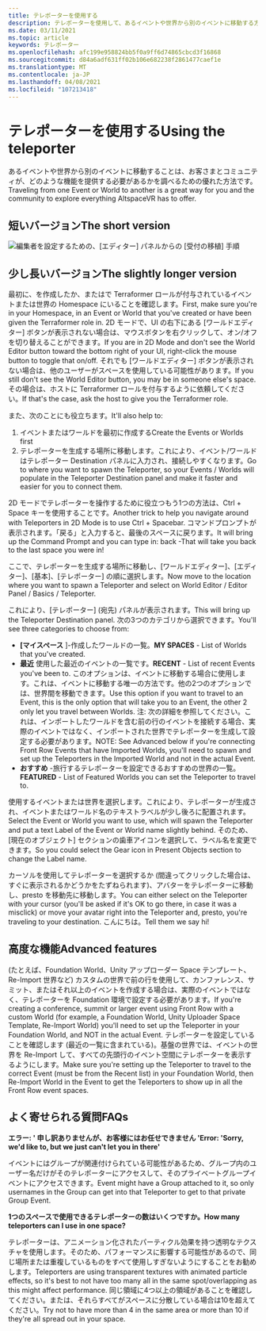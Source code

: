 ```yaml
---
title: テレポーターを使用する
description: テレポーターを使用して、あるイベントや世界から別のイベントに移動する方法について説明します。
ms.date: 03/11/2021
ms.topic: article
keywords: テレポーター
ms.openlocfilehash: afc199e958824bb5f0a9ff6d74865cbcd3f16868
ms.sourcegitcommit: d84a6adf631ff02b106e682238f2861477caef1e
ms.translationtype: MT
ms.contentlocale: ja-JP
ms.lasthandoff: 04/08/2021
ms.locfileid: "107213418"
---
```

# <a name="using-the-teleporter"></a><span data-ttu-id="be1c5-104">テレポーターを使用する</span><span class="sxs-lookup"><span data-stu-id="be1c5-104">Using the teleporter</span></span>

<span data-ttu-id="be1c5-105">あるイベントや世界から別のイベントに移動することは、お客さまとコミュニティが、どのような機能を提供する必要があるかを調べるための優れた方法です。</span><span class="sxs-lookup"><span data-stu-id="be1c5-105">Traveling from one Event or World to another is a great way for you and the community to explore everything AltspaceVR has to offer.</span></span>

## <a name="the-short-version"></a><span data-ttu-id="be1c5-106">短いバージョン</span><span class="sxs-lookup"><span data-stu-id="be1c5-106">The short version</span></span>

![編集者を設定するための、[エディター] パネルからの [受付の移植] 手順](images/teleporter.png)

## <a name="the-slightly-longer-version"></a><span data-ttu-id="be1c5-108">少し長いバージョン</span><span class="sxs-lookup"><span data-stu-id="be1c5-108">The slightly longer version</span></span>

<span data-ttu-id="be1c5-109">最初に、を作成したか、またはで Terraformer ロールが付与されているイベントまたは世界の Homespace にいることを確認します。</span><span class="sxs-lookup"><span data-stu-id="be1c5-109">First, make sure you're in your Homespace, in an Event or World that you've created or have been given the Terraformer role in.</span></span> <span data-ttu-id="be1c5-110">2D モードで、UI の右下にある [ワールドエディター] ボタンが表示されない場合は、マウスボタンを右クリックして、オン/オフを切り替えることができます。</span><span class="sxs-lookup"><span data-stu-id="be1c5-110">If you are in 2D Mode and don't see the World Editor button toward the bottom right of your UI, right-click the mouse button to toggle that on/off.</span></span> <span data-ttu-id="be1c5-111">それでも [ワールドエディター] ボタンが表示されない場合は、他のユーザーがスペースを使用している可能性があります。</span><span class="sxs-lookup"><span data-stu-id="be1c5-111">If you still don't see the World Editor button, you may be in someone else's space.</span></span> <span data-ttu-id="be1c5-112">その場合は、ホストに Terraformer ロールを付与するように依頼してください。</span><span class="sxs-lookup"><span data-stu-id="be1c5-112">If that's the case, ask the host to give you the Terraformer role.</span></span>

<span data-ttu-id="be1c5-113">また、次のことにも役立ちます。</span><span class="sxs-lookup"><span data-stu-id="be1c5-113">It'll also help to:</span></span> 
1. <span data-ttu-id="be1c5-114">イベントまたはワールドを最初に作成する</span><span class="sxs-lookup"><span data-stu-id="be1c5-114">Create the Events or Worlds first</span></span>
2. <span data-ttu-id="be1c5-115">テレポーターを生成する場所に移動します。これにより、イベント/ワールドはテレポーター Destination パネルに入力され、接続しやすくなります。</span><span class="sxs-lookup"><span data-stu-id="be1c5-115">Go to where you want to spawn the Teleporter, so your Events / Worlds will populate in the Teleporter Destination panel and make it faster and easier for you to connect them.</span></span>

<span data-ttu-id="be1c5-116">2D モードでテレポーターを操作するために役立つもう1つの方法は、Ctrl + Space キーを使用することです。</span><span class="sxs-lookup"><span data-stu-id="be1c5-116">Another trick to help you navigate around with Teleporters in 2D Mode is to use Ctrl + Spacebar.</span></span> <span data-ttu-id="be1c5-117">コマンドプロンプトが表示されます。「戻る」と入力すると、最後のスペースに戻ります。</span><span class="sxs-lookup"><span data-stu-id="be1c5-117">It will bring up the Command Prompt and you can type in: back -That will take you back to the last space you were in!</span></span> 

<span data-ttu-id="be1c5-118">ここで、テレポーターを生成する場所に移動し、[ワールドエディター]、[エディター]、[基本]、[テレポーター] の順に選択します。</span><span class="sxs-lookup"><span data-stu-id="be1c5-118">Now move to the location where you want to spawn a Teleporter and select on World Editor / Editor Panel / Basics / Teleporter.</span></span>

<span data-ttu-id="be1c5-119">これにより、[テレポーター] (宛先) パネルが表示されます。</span><span class="sxs-lookup"><span data-stu-id="be1c5-119">This will bring up the Teleporter Destination panel.</span></span> <span data-ttu-id="be1c5-120">次の3つのカテゴリから選択できます。</span><span class="sxs-lookup"><span data-stu-id="be1c5-120">You'll see three categories to choose from:</span></span>

* <span data-ttu-id="be1c5-121">**[マイスペース** ]-作成したワールドの一覧。</span><span class="sxs-lookup"><span data-stu-id="be1c5-121">**MY SPACES** - List of Worlds that you've created.</span></span>
* <span data-ttu-id="be1c5-122">**最近** 使用した最近のイベントの一覧です。</span><span class="sxs-lookup"><span data-stu-id="be1c5-122">**RECENT** - List of recent Events you've been to.</span></span> <span data-ttu-id="be1c5-123">このオプションは、イベントに移動する場合に使用します。これは、イベントに移動する唯一の方法です。他の2つのオプションでは、世界間を移動できます。</span><span class="sxs-lookup"><span data-stu-id="be1c5-123">Use this option if you want to travel to an Event, this is the only option that will take you to an Event, the other 2 only let you travel between Worlds.</span></span> <span data-ttu-id="be1c5-124">注: 次の詳細を参照してください。これは、インポートしたワールドを含む前の行のイベントを接続する場合、実際のイベントではなく、インポートされた世界でテレポーターを生成して設定する必要があります。</span><span class="sxs-lookup"><span data-stu-id="be1c5-124">NOTE: See Advanced below if you're connecting Front Row Events that have Imported Worlds, you'll need to spawn and set up the Teleporters in the Imported World and not in the actual Event.</span></span>
* <span data-ttu-id="be1c5-125">**おすすめ** -旅行するテレポーターを設定できるおすすめの世界の一覧。</span><span class="sxs-lookup"><span data-stu-id="be1c5-125">**FEATURED** - List of Featured Worlds you can set the Teleporter to travel to.</span></span>

<span data-ttu-id="be1c5-126">使用するイベントまたは世界を選択します。これにより、テレポーターが生成され、イベントまたはワールド名のテキストラベルが少し後ろに配置されます。</span><span class="sxs-lookup"><span data-stu-id="be1c5-126">Select the Event or World you want to use, which will spawn the Teleporter and put a text Label of the Event or World name slightly behind.</span></span> <span data-ttu-id="be1c5-127">そのため、[現在のオブジェクト] セクションの歯車アイコンを選択して、ラベル名を変更できます。</span><span class="sxs-lookup"><span data-stu-id="be1c5-127">So you could select the Gear icon in Present Objects section to change the Label name.</span></span>

<span data-ttu-id="be1c5-128">カーソルを使用してテレポーターを選択するか (間違ってクリックした場合は、すぐに表示されるかどうかをたずねられます)、アバターをテレポーターに移動し、presto を移動先に移動します。</span><span class="sxs-lookup"><span data-stu-id="be1c5-128">You can either select on the Teleporter with your cursor (you'll be asked if it's OK to go there, in case it was a misclick) or move your avatar right into the Teleporter and, presto, you're traveling to your destination.</span></span> <span data-ttu-id="be1c5-129">こんにちは。</span><span class="sxs-lookup"><span data-stu-id="be1c5-129">Tell them we say hi!</span></span>

## <a name="advanced-features"></a><span data-ttu-id="be1c5-130">高度な機能</span><span class="sxs-lookup"><span data-stu-id="be1c5-130">Advanced features</span></span>

<span data-ttu-id="be1c5-131">(たとえば、Foundation World、Unity アップローダー Space テンプレート、Re-Import 世界など) カスタムの世界で前の行を使用して、カンファレンス、サミット、またはそれ以上のイベントを作成する場合は、実際のイベントではなく、テレポーターを Foundation 環境で設定する必要があります。</span><span class="sxs-lookup"><span data-stu-id="be1c5-131">If you're creating a conference, summit or larger event using Front Row with a custom World (for example, a Foundation World, Unity Uploader Space Template, Re-Import World) you'll need to set up the Teleporter in your Foundation World, and NOT in the actual Event.</span></span> <span data-ttu-id="be1c5-132">テレポーターを設定していることを確認します (最近の一覧に含まれている)。基盤の世界では、イベントの世界を Re-Import して、すべての先頭行のイベント空間にテレポーターを表示するようにします。</span><span class="sxs-lookup"><span data-stu-id="be1c5-132">Make sure you're setting up the Teleporter to travel to the correct Event (must be from the Recent list) in your Foundation World, then Re-Import World in the Event to get the Teleporters to show up in all the Front Row event spaces.</span></span>

## <a name="faqs"></a><span data-ttu-id="be1c5-133">よく寄せられる質問</span><span class="sxs-lookup"><span data-stu-id="be1c5-133">FAQs</span></span>

<span data-ttu-id="be1c5-134">**エラー: ' 申し訳ありませんが、お客様にはお任せできません '**</span><span class="sxs-lookup"><span data-stu-id="be1c5-134">**Error: 'Sorry, we'd like to, but we just can't let you in there'**</span></span>

<span data-ttu-id="be1c5-135">イベントにはグループが関連付けられている可能性があるため、グループ内のユーザー名だけがそのテレポーターにアクセスして、そのプライベートグループイベントにアクセスできます。</span><span class="sxs-lookup"><span data-stu-id="be1c5-135">Event might have a Group attached to it, so only usernames in the Group can get into that Teleporter to get to that private Group Event.</span></span>

<span data-ttu-id="be1c5-136">**1つのスペースで使用できるテレポーターの数はいくつですか。**</span><span class="sxs-lookup"><span data-stu-id="be1c5-136">**How many teleporters can I use in one space?**</span></span>

<span data-ttu-id="be1c5-137">テレポーターは、アニメーション化されたパーティクル効果を持つ透明なテクスチャを使用します。そのため、パフォーマンスに影響する可能性があるので、同じ場所または重複しているものをすべて使用しすぎないようにすることをお勧めします。</span><span class="sxs-lookup"><span data-stu-id="be1c5-137">Teleporters are using transparent textures with animated particle effects, so it's best to not have too many all in the same spot/overlapping as this might affect performance.</span></span> <span data-ttu-id="be1c5-138">同じ領域に4つ以上の領域があることを確認してください。または、それらすべてがスペースに分散している場合は10を超えてください。</span><span class="sxs-lookup"><span data-stu-id="be1c5-138">Try not to have more than 4 in the same area or more than 10 if they're all spread out in your space.</span></span>
